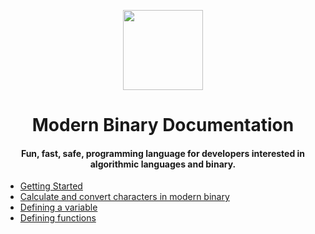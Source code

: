 <div align="center">
<p>
    <img width="128" src="https://github.com/ThisIsMatin/ModernBinary/blob/main/dist/docs-logo.png?raw=true">
</p>
<h1>Modern Binary Documentation</h1>
<h4>Fun, fast, safe, programming language for developers interested in algorithmic languages and binary.</h4>
</div>
<div align="center">
</div>

* [Getting Started](https://modernbinary.github.io/ModernBinary/get-started)
* [Calculate and convert characters in modern binary](https://modernbinary.github.io/ModernBinary/translate)
* [Defining a variable](https://modernbinary.github.io/ModernBinary/define-variable)
* [Defining functions](https://modernbinary.github.io/ModernBinary/defining-functions)